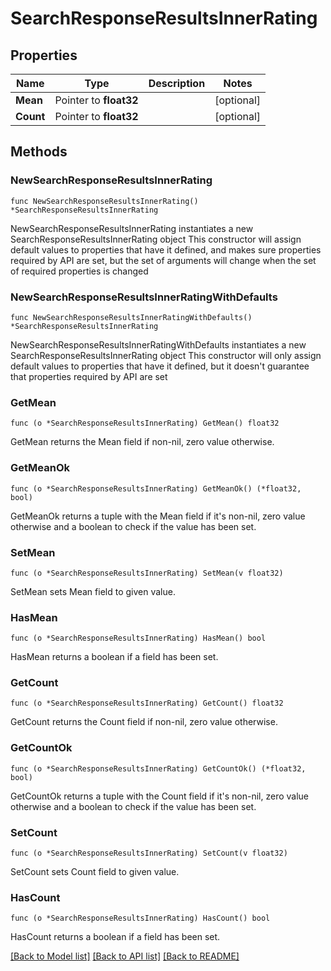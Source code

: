# SearchResponseResultsInnerRating

## Properties

Name | Type | Description | Notes
------------ | ------------- | ------------- | -------------
**Mean** | Pointer to **float32** |  | [optional] 
**Count** | Pointer to **float32** |  | [optional] 

## Methods

### NewSearchResponseResultsInnerRating

`func NewSearchResponseResultsInnerRating() *SearchResponseResultsInnerRating`

NewSearchResponseResultsInnerRating instantiates a new SearchResponseResultsInnerRating object
This constructor will assign default values to properties that have it defined,
and makes sure properties required by API are set, but the set of arguments
will change when the set of required properties is changed

### NewSearchResponseResultsInnerRatingWithDefaults

`func NewSearchResponseResultsInnerRatingWithDefaults() *SearchResponseResultsInnerRating`

NewSearchResponseResultsInnerRatingWithDefaults instantiates a new SearchResponseResultsInnerRating object
This constructor will only assign default values to properties that have it defined,
but it doesn't guarantee that properties required by API are set

### GetMean

`func (o *SearchResponseResultsInnerRating) GetMean() float32`

GetMean returns the Mean field if non-nil, zero value otherwise.

### GetMeanOk

`func (o *SearchResponseResultsInnerRating) GetMeanOk() (*float32, bool)`

GetMeanOk returns a tuple with the Mean field if it's non-nil, zero value otherwise
and a boolean to check if the value has been set.

### SetMean

`func (o *SearchResponseResultsInnerRating) SetMean(v float32)`

SetMean sets Mean field to given value.

### HasMean

`func (o *SearchResponseResultsInnerRating) HasMean() bool`

HasMean returns a boolean if a field has been set.

### GetCount

`func (o *SearchResponseResultsInnerRating) GetCount() float32`

GetCount returns the Count field if non-nil, zero value otherwise.

### GetCountOk

`func (o *SearchResponseResultsInnerRating) GetCountOk() (*float32, bool)`

GetCountOk returns a tuple with the Count field if it's non-nil, zero value otherwise
and a boolean to check if the value has been set.

### SetCount

`func (o *SearchResponseResultsInnerRating) SetCount(v float32)`

SetCount sets Count field to given value.

### HasCount

`func (o *SearchResponseResultsInnerRating) HasCount() bool`

HasCount returns a boolean if a field has been set.


[[Back to Model list]](../README.md#documentation-for-models) [[Back to API list]](../README.md#documentation-for-api-endpoints) [[Back to README]](../README.md)


